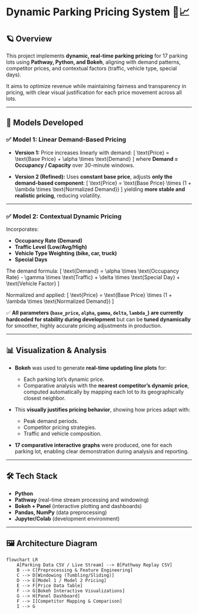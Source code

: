 # Dynamic Parking Pricing System 🚗📈

## 🪐 Overview

This project implements **dynamic, real-time parking pricing** for 17 parking lots using **Pathway, Python, and Bokeh**, aligning with demand patterns, competitor prices, and contextual factors (traffic, vehicle type, special days).

It aims to optimize revenue while maintaining fairness and transparency in pricing, with clear visual justification for each price movement across all lots.

---

## 🚀 Models Developed

### **✅ Model 1: Linear Demand-Based Pricing**

- **Version 1:** Price increases linearly with demand:
  \[
  \text{Price} = \text{Base Price} + \alpha \times \text{Demand}
  \]
  where **Demand = Occupancy / Capacity** over 30-minute windows.

- **Version 2 (Refined):** Uses **constant base price**, adjusts **only the demand-based component**:
  \[
  \text{Price} = \text{Base Price} \times (1 + \lambda \times \text{Normalized Demand})
  \]
  yielding **more stable and realistic pricing**, reducing volatility.

---

### **✅ Model 2: Contextual Dynamic Pricing**

Incorporates:
- **Occupancy Rate (Demand)**
- **Traffic Level (Low/Avg/High)**
- **Vehicle Type Weighting (bike, car, truck)**
- **Special Days**

The demand formula:
\[
\text{Demand} = \alpha \times \text{Occupancy Rate} - \gamma \times \text{Traffic} + \delta \times \text{Special Day} + \text{Vehicle Factor}
\]

Normalized and applied:
\[
\text{Price} = \text{Base Price} \times (1 + \lambda \times \text{Normalized Demand})
\]

✅ **All parameters (`base_price`, `alpha`, `gamma`, `delta`, `lambda_`) are currently hardcoded for stability during development** but can be **tuned dynamically** for smoother, highly accurate pricing adjustments in production.

---

## 📊 Visualization & Analysis

- **Bokeh** was used to generate **real-time updating line plots** for:
  - Each parking lot’s dynamic price.
  - Comparative analysis with the **nearest competitor’s dynamic price**, computed automatically by mapping each lot to its geographically closest neighbor.

- This **visually justifies pricing behavior**, showing how prices adapt with:
  - Peak demand periods.
  - Competitor pricing strategies.
  - Traffic and vehicle composition.

- **17 comparative interactive graphs** were produced, one for each parking lot, enabling clear demonstration during analysis and reporting.

---

## 🛠️ Tech Stack

- **Python**
- **Pathway** (real-time stream processing and windowing)
- **Bokeh + Panel** (interactive plotting and dashboards)
- **Pandas, NumPy** (data preprocessing)
- **Jupyter/Colab** (development environment)

---

## 🖼️ Architecture Diagram

```mermaid
flowchart LR
    A[Parking Data CSV / Live Stream] --> B[Pathway Replay CSV]
    B --> C[Preprocessing & Feature Engineering]
    C --> D[Windowing (Tumbling/Sliding)]
    D --> E[Model 1 / Model 2 Pricing]
    E --> F[Price Data Table]
    F --> G[Bokeh Interactive Visualizations]
    G --> H[Panel Dashboard]
    F --> I[Competitor Mapping & Comparison]
    I --> G
